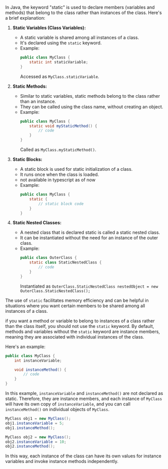 In Java, the keyword "static" is used to declare members (variables and methods) that belong to the class rather than instances of the class. Here's a brief explanation:

1. **Static Variables (Class Variables):**
   - A static variable is shared among all instances of a class.
   - It's declared using the `static` keyword.
   - Example:
     ```java
     public class MyClass {
         static int staticVariable;
     }
     ```
     Accessed as `MyClass.staticVariable`.

2. **Static Methods:**
   - Similar to static variables, static methods belong to the class rather than an instance.
   - They can be called using the class name, without creating an object.
   - Example:
     ```java
     public class MyClass {
         static void myStaticMethod() {
             // code
         }
     }
     ```
     Called as `MyClass.myStaticMethod()`.

3. **Static Blocks:**
   - A static block is used for static initialization of a class.
   - It runs once when the class is loaded.
   - not available in typescript as of now
   - Example:
     ```java
     public class MyClass {
         static {
             // static block code
         }
     }
     ```

4. **Static Nested Classes:**
   - A nested class that is declared static is called a static nested class.
   - It can be instantiated without the need for an instance of the outer class.
   - Example:
     ```java
     public class OuterClass {
         static class StaticNestedClass {
             // code
         }
     }
     ```
     Instantiated as `OuterClass.StaticNestedClass nestedObject = new OuterClass.StaticNestedClass();`

The use of `static` facilitates memory efficiency and can be helpful in situations where you want certain members to be shared among all instances of a class.


if you want a method or variable to belong to instances of a class rather than the class itself, you should not use the `static` keyword. By default, methods and variables without the `static` keyword are instance members, meaning they are associated with individual instances of the class.

Here's an example:

```java
public class MyClass {
    int instanceVariable;

    void instanceMethod() {
        // code
    }
}
```

In this example, `instanceVariable` and `instanceMethod()` are not declared as static. Therefore, they are instance members, and each instance of `MyClass` will have its own copy of `instanceVariable`, and you can call `instanceMethod()` on individual objects of `MyClass`.

```java
MyClass obj1 = new MyClass();
obj1.instanceVariable = 5;
obj1.instanceMethod();

MyClass obj2 = new MyClass();
obj2.instanceVariable = 10;
obj2.instanceMethod();
```

In this way, each instance of the class can have its own values for instance variables and invoke instance methods independently.
